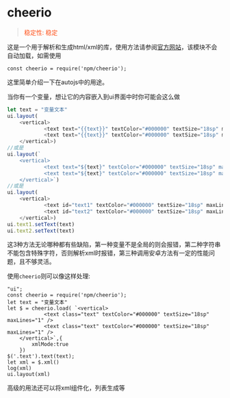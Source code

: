 # cheerio
> <font color="#FF34FF17">稳定性: 稳定</font>

这是一个用于解析和生成html/xml的库，使用方法请参阅[官方网站](https://github.com/cheeriojs/cheerio)，该模块不会自动加载，如需使用
```
const cheerio = require('npm/cheerio');
```

这里简单介绍一下在autojs中的用途。  

当你有一个变量，想让它的内容嵌入到ui界面中时你可能会这么做
```js
let text = "变量文本"
ui.layout(
    <vertical>
            <text text="{{text}}" textColor="#000000" textSize="18sp" maxLines="1" />
            <text text="{{text}}" textColor="#000000" textSize="18sp" maxLines="1" />
    </vertical>)
//或是
ui.layout(`
    <vertical>
            <text text="${text}" textColor="#000000" textSize="18sp" maxLines="1" />
            <text text="${text}" textColor="#000000" textSize="18sp" maxLines="1" />
    </vertical>`)
//或是
ui.layout(
    <vertical>
            <text id="text1" textColor="#000000" textSize="18sp" maxLines="1" />
            <text id="text2" textColor="#000000" textSize="18sp" maxLines="1" />
    </vertical>)
ui.text1.setText(text)
ui.text2.setText(text)
```
这3种方法无论哪种都有些缺陷，第一种变量不是全局的则会报错，第二种字符串不能包含特殊字符，否则解析xml时报错，第三种调用安卓方法有一定的性能问题，且不够灵活。  

使用`cheerio`则可以像这样处理:
```
"ui";
const cheerio = require('npm/cheerio');
let text = "变量文本"
let $ = cheerio.load( `<vertical>
            <text class="text" textColor="#000000" textSize="18sp" maxLines="1" />
            <text class="text" textColor="#000000" textSize="18sp" maxLines="1" />
    </vertical>`,{
        xmlMode:true
    })
$('.text').text(text);
let xml = $.xml()
log(xml)
ui.layout(xml)
```
高级的用法还可以将xml组件化，列表生成等


